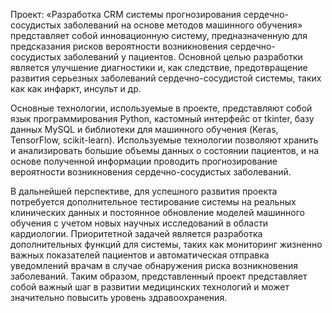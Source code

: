 Проект: «Разработка CRM системы прогнозирования сердечно-сосудистых заболеваний на основе методов машинного обучения» представляет собой инновационную систему, предназначенную для предсказания рисков вероятности возникновения сердечно-сосудистых заболеваний у пациентов. Основной целью разработки является улучшение диагностики и, как следствие, предотвращение развития серьезных заболеваний сердечно-сосудистой системы, таких как как инфаркт, инсульт и др. 

Основные технологии, используемые в проекте, представляют собой язык программирования Python, кастомный интерфейс от tkinter, базу данных MySQL и библиотеки для машинного обучения (Keras, TensorFlow, scikit-learn). Используемые технологии позволяют хранить и анализировать большие объемы данных о состоянии пациентов, и на основе полученной информации проводить прогнозирование вероятности возникновения сердечно-сосудистых заболеваний. 
 
В дальнейшей перспективе, для успешного развития проекта потребуется дополнительное тестирование системы на реальных клинических данных и постоянное обновление моделей машинного обучения с учетом новых научных исследований в области кардиологии. Приоритетной задачей является разработка дополнительных функций для системы, таких как мониторинг жизненно важных показателей пациентов и автоматическая отправка уведомлений врачам в случае обнаружения риска возникновения заболеваний. Таким образом, представленный проект представляет собой важный шаг в развитии медицинских технологий и может значительно повысить уровень здравоохранения.
